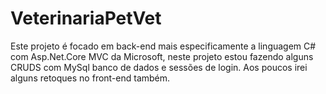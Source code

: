 # VeterinariaPetVet
Este projeto é focado em back-end mais especificamente a linguagem C# com Asp.Net.Core MVC da Microsoft, neste projeto estou fazendo alguns CRUDS com MySql banco de dados e sessões de login.
Aos poucos irei alguns retoques no front-end também.
